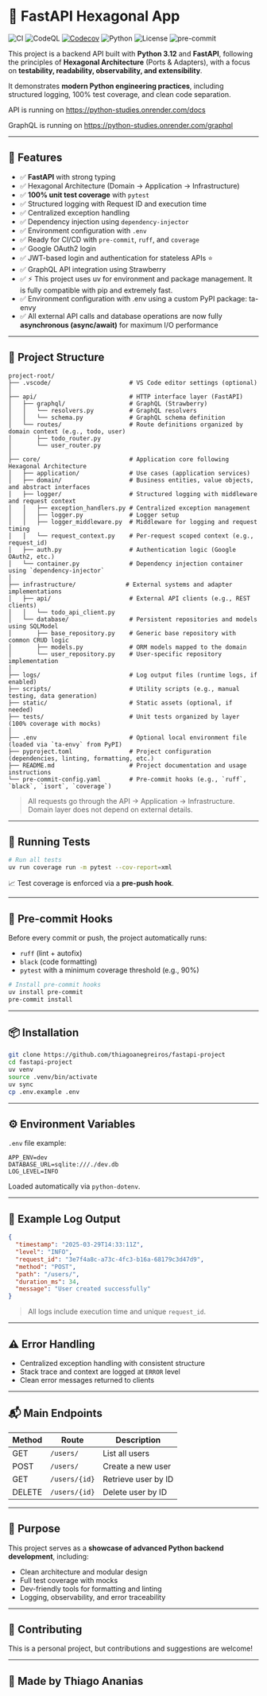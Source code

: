 # 🐍 FastAPI Hexagonal App

![CI](https://github.com/thiagoanegreiros/fastapi-project/actions/workflows/ci.yml/badge.svg)
![CodeQL](https://github.com/thiagoanegreiros/fastapi-project/actions/workflows/codeql.yml/badge.svg)
[![Codecov](https://codecov.io/gh/thiagoanegreiros/fastapi-project/branch/main/graph/badge.svg)](https://codecov.io/gh/thiagoanegreiros/fastapi-project)
![Python](https://img.shields.io/badge/python-3.12-blue.svg)
![License](https://img.shields.io/github/license/thiagoanegreiros/fastapi-project.svg)
![pre-commit](https://img.shields.io/badge/pre--commit-enabled-brightgreen.svg)

This project is a backend API built with **Python 3.12** and **FastAPI**, following the principles of **Hexagonal Architecture** (Ports & Adapters), with a focus on **testability, readability, observability, and extensibility**.

It demonstrates **modern Python engineering practices**, including structured logging, 100% test coverage, and clean code separation.

API is running on https://python-studies.onrender.com/docs

GraphQL is running on https://python-studies.onrender.com/graphql

---

## 🚀 Features 

- ✅ **FastAPI** with strong typing
- ✅ Hexagonal Architecture (Domain → Application → Infrastructure)
- ✅ **100% unit test coverage** with `pytest`
- ✅ Structured logging with Request ID and execution time
- ✅ Centralized exception handling
- ✅ Dependency injection using `dependency-injector`
- ✅ Environment configuration with `.env`
- ✅ Ready for CI/CD with `pre-commit`, `ruff`, and `coverage`
- ✅ Google OAuth2 login
- ✅ JWT-based login and authentication for stateless APIs ⭐️
- ✅ GraphQL API integration using Strawberry
- ✅ ⚡ This project uses uv for environment and package management. It is fully compatible with pip and extremely fast.
- ✅ Environment configuration with .env using a custom PyPI package: ta-envy
- ✅ All external API calls and database operations are now fully **asynchronous (async/await)** for maximum I/O performance

---

## 🧱 Project Structure

```
project-root/
├── .vscode/                      # VS Code editor settings (optional)
│
├── api/                          # HTTP interface layer (FastAPI)
│   ├── graphql/                  # GraphQL (Strawberry)
│   │   └── resolvers.py          # GraphQL resolvers
│   │   └── schema.py             # GraphQL schema definition
│   └── routes/                   # Route definitions organized by domain context (e.g., todo, user)
│       ├── todo_router.py
│       └── user_router.py
│
├── core/                         # Application core following Hexagonal Architecture
│   ├── application/              # Use cases (application services)
│   ├── domain/                   # Business entities, value objects, and abstract interfaces
│   ├── logger/                   # Structured logging with middleware and request context
│   │   ├── exception_handlers.py # Centralized exception management
│   │   ├── logger.py             # Logger setup
│   │   ├── logger_middleware.py  # Middleware for logging and request timing
│   │   └── request_context.py    # Per-request scoped context (e.g., request_id)
│   ├── auth.py                   # Authentication logic (Google OAuth2, etc.)
│   └── container.py              # Dependency injection container using `dependency-injector`
│
├── infrastructure/              # External systems and adapter implementations
│   ├── api/                      # External API clients (e.g., REST clients)
│   │   └── todo_api_client.py
│   └── database/                 # Persistent repositories and models using SQLModel
│       ├── base_repository.py    # Generic base repository with common CRUD logic
│       ├── models.py             # ORM models mapped to the domain
│       └── user_repository.py    # User-specific repository implementation
│
├── logs/                         # Log output files (runtime logs, if enabled)
├── scripts/                      # Utility scripts (e.g., manual testing, data generation)
├── static/                       # Static assets (optional, if needed)
├── tests/                        # Unit tests organized by layer (100% coverage with mocks)
│
├── .env                          # Optional local environment file (loaded via `ta-envy` from PyPI)
├── pyproject.toml                # Project configuration (dependencies, linting, formatting, etc.)
├── README.md                     # Project documentation and usage instructions
└── pre-commit-config.yaml        # Pre-commit hooks (e.g., `ruff`, `black`, `isort`, `coverage`)
```

> All requests go through the API → Application → Infrastructure. Domain layer does not depend on external details.

---

## 🧪 Running Tests

```bash
# Run all tests
uv run coverage run -m pytest --cov-report=xml
```

📈 Test coverage is enforced via a **pre-push hook**.

---

## 🔐 Pre-commit Hooks

Before every commit or push, the project automatically runs:

- `ruff` (lint + autofix)
- `black` (code formatting)
- `pytest` with a minimum coverage threshold (e.g., 90%)

```bash
# Install pre-commit hooks
uv install pre-commit
pre-commit install
```

---

## 📦 Installation

```bash
git clone https://github.com/thiagoanegreiros/fastapi-project
cd fastapi-project
uv venv
source .venv/bin/activate
uv sync
cp .env.example .env
```

---

## ⚙️ Environment Variables

`.env` file example:

```env
APP_ENV=dev
DATABASE_URL=sqlite:///./dev.db
LOG_LEVEL=INFO
```

Loaded automatically via `python-dotenv`.

---

## 📄 Example Log Output

```json
{
  "timestamp": "2025-03-29T14:33:11Z",
  "level": "INFO",
  "request_id": "3e7f4a8c-a73c-4fc3-b16a-68179c3d47d9",
  "method": "POST",
  "path": "/users/",
  "duration_ms": 34,
  "message": "User created successfully"
}
```

> All logs include execution time and unique `request_id`.

---

## ⚠️ Error Handling

- Centralized exception handling with consistent structure
- Stack trace and context are logged at `ERROR` level
- Clean error messages returned to clients

---

## 📬 Main Endpoints

| Method | Route          | Description               |
|--------|----------------|---------------------------|
| GET    | `/users/`      | List all users            |
| POST   | `/users/`      | Create a new user         |
| GET    | `/users/{id}`  | Retrieve user by ID       |
| DELETE | `/users/{id}`  | Delete user by ID         |

---

## 🧠 Purpose

This project serves as a **showcase of advanced Python backend development**, including:

- Clean architecture and modular design
- Full test coverage with mocks
- Dev-friendly tools for formatting and linting
- Logging, observability, and error traceability

---

## 🤝 Contributing

This is a personal project, but contributions and suggestions are welcome!

---

## 🐍 Made by Thiago Ananias
